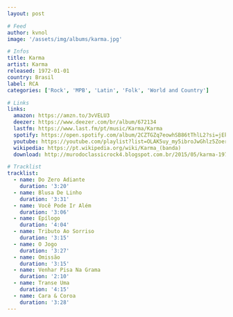```yaml
---
layout: post

# Feed
author: kvnol
image: '/assets/img/albums/karma.jpg'

# Infos
title: Karma
artist: Karma
released: 1972-01-01
country: Brasil
label: RCA
categories: ['Rock', 'MPB', 'Latin', 'Folk', 'World and Country']

# Links
links:
  amazon: https://amzn.to/3vVELU3
  deezer: https://www.deezer.com/br/album/672134
  lastfm: https://www.last.fm/pt/music/Karma/Karma
  spotify: https://open.spotify.com/album/2CZTGZq7eowhSB86tThlL2?si=jEkFYpzeR7mzm6mcakOWfw
  youtube: https://youtube.com/playlist?list=OLAK5uy_my5ibroJwGhlz5ZoerYEJGPzfEAPqaMp4
  wikipedia: https://pt.wikipedia.org/wiki/Karma_(banda)
  download: http://murodoclassicrock4.blogspot.com.br/2015/05/karma-1972.html

# Tracklist
tracklist:
  - name: Do Zero Adiante
    duration: '3:20'
  - name: Blusa De Linho
    duration: '3:31'
  - name: Você Pode Ir Além
    duration: '3:06'
  - name: Epílogo
    duration: '4:04'
  - name: Tributo Ao Sorriso
    duration: '3:15'
  - name: O Jogo
    duration: '3:27'
  - name: Omissão
    duration: '3:15'
  - name: Venhar Pisa Na Grama
    duration: '2:10'
  - name: Transe Uma
    duration: '4:15'
  - name: Cara & Coroa
    duration: '3:28'
---
```

